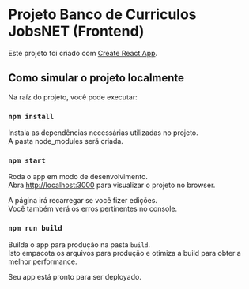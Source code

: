 # Projeto Banco de Curriculos JobsNET (Frontend)

Este projeto foi criado com [Create React App](https://github.com/facebook/create-react-app).

## Como simular o projeto localmente

Na raíz do projeto, você pode executar:

### `npm install`

Instala as dependências necessárias utilizadas no projeto.\
A pasta node_modules será criada.

### `npm start`

Roda o app em modo de desenvolvimento.\
Abra [http://localhost:3000](http://localhost:3000) para visualizar o projeto no browser.

A página irá recarregar se você fizer edições.\
Você também verá os erros pertinentes no console.
### `npm run build`

Builda o app para produção na pasta `build`.\
Isto empacota os arquivos para produção e otimiza a build para obter a melhor performance.

Seu app está pronto para ser deployado.